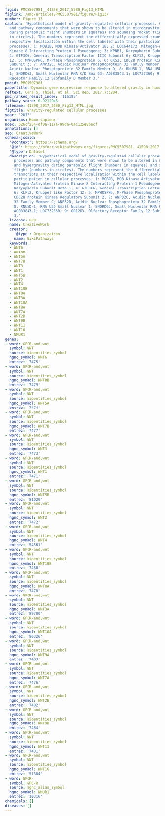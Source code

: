 ```yaml
---
figid: PMC5507981__41598_2017_5580_Fig13_HTML
figlink: /pmc/articles/PMC5507981/figure/Fig13/
number: Figure 13
caption: 'Hypothetical model of gravity-regulated cellular processes. Cellular processes
  and pathway components that were shown to be altered in microgravity and hypergravity
  during parabolic flight (numbers in squares) and sounding rocket flight (numbers
  in circles). The numbers represent the differentially expressed transcripts at their
  respective localization within the cell labeled with their participation in cellular
  processes. 1: MOB1B, MOB Kinase Activator 1B; 2: LOC644172, Mitogen-Activated Protein
  Kinase 8 Interacting Protein 1 Pseudogene; 3: KPNB1, Karyopherin Subunit Beta 1;
  4: GTF3C6, General Transcription Factor IIIC Subunit 6; KLF12, Kruppel Like Factor
  12; 5: MPHOSPH6, M-Phase Phosphoprotein 6; 6: CKS2, CDC28 Protein Kinase Regulatory
  Subunit 2; 7: ANP32C, Acidic Nuclear Phosphoprotein 32 Family Member C; ANP32D,
  Acidic Nuclear Phosphoprotein 32 Family Member D; 8: RNU5D-1, RNA U5D Small Nuclear
  1; SNORD63, Small Nucleolar RNA C/D Box 63; AC083843.1; LOC732360; 9: OR12D3, Olfactory
  Receptor Family 12 Subfamily D Member 3.'
pmcid: PMC5507981
papertitle: Dynamic gene expression response to altered gravity in human T cells.
reftext: Cora S. Thiel, et al. Sci Rep. 2017;7:5204.
pmc_ranked_result_index: '116185'
pathway_score: 0.9212946
filename: 41598_2017_5580_Fig13_HTML.jpg
figtitle: Gravity-regulated cellular processes
year: '2017'
organisms: Homo sapiens
ndex: 526cf254-df0a-11ea-99da-0ac135e8bacf
annotations: []
seo: CreativeWork
schema-jsonld:
  '@context': https://schema.org/
  '@id': https://pfocr.wikipathways.org/figures/PMC5507981__41598_2017_5580_Fig13_HTML.html
  '@type': Dataset
  description: 'Hypothetical model of gravity-regulated cellular processes. Cellular
    processes and pathway components that were shown to be altered in microgravity
    and hypergravity during parabolic flight (numbers in squares) and sounding rocket
    flight (numbers in circles). The numbers represent the differentially expressed
    transcripts at their respective localization within the cell labeled with their
    participation in cellular processes. 1: MOB1B, MOB Kinase Activator 1B; 2: LOC644172,
    Mitogen-Activated Protein Kinase 8 Interacting Protein 1 Pseudogene; 3: KPNB1,
    Karyopherin Subunit Beta 1; 4: GTF3C6, General Transcription Factor IIIC Subunit
    6; KLF12, Kruppel Like Factor 12; 5: MPHOSPH6, M-Phase Phosphoprotein 6; 6: CKS2,
    CDC28 Protein Kinase Regulatory Subunit 2; 7: ANP32C, Acidic Nuclear Phosphoprotein
    32 Family Member C; ANP32D, Acidic Nuclear Phosphoprotein 32 Family Member D;
    8: RNU5D-1, RNA U5D Small Nuclear 1; SNORD63, Small Nucleolar RNA C/D Box 63;
    AC083843.1; LOC732360; 9: OR12D3, Olfactory Receptor Family 12 Subfamily D Member
    3.'
  license: CC0
  name: CreativeWork
  creator:
    '@type': Organization
    name: WikiPathways
  keywords:
  - WNT6
  - WNT8B
  - WNT5A
  - WNT7B
  - WNT3
  - WNT1
  - WNT5B
  - WNT2
  - WNT4
  - WNT10B
  - WNT8A
  - WNT3A
  - WNT10A
  - WNT9A
  - WNT7A
  - WNT2B
  - WNT9B
  - WNT11
  - WNT16
  - NMUR1
genes:
- word: GPCR-and,wnt
  symbol: WNT
  source: bioentities_symbol
  hgnc_symbol: WNT6
  entrez: '7475'
- word: GPCR-and,wnt
  symbol: WNT
  source: bioentities_symbol
  hgnc_symbol: WNT8B
  entrez: '7479'
- word: GPCR-and,wnt
  symbol: WNT
  source: bioentities_symbol
  hgnc_symbol: WNT5A
  entrez: '7474'
- word: GPCR-and,wnt
  symbol: WNT
  source: bioentities_symbol
  hgnc_symbol: WNT7B
  entrez: '7477'
- word: GPCR-and,wnt
  symbol: WNT
  source: bioentities_symbol
  hgnc_symbol: WNT3
  entrez: '7473'
- word: GPCR-and,wnt
  symbol: WNT
  source: bioentities_symbol
  hgnc_symbol: WNT1
  entrez: '7471'
- word: GPCR-and,wnt
  symbol: WNT
  source: bioentities_symbol
  hgnc_symbol: WNT5B
  entrez: '81029'
- word: GPCR-and,wnt
  symbol: WNT
  source: bioentities_symbol
  hgnc_symbol: WNT2
  entrez: '7472'
- word: GPCR-and,wnt
  symbol: WNT
  source: bioentities_symbol
  hgnc_symbol: WNT4
  entrez: '54361'
- word: GPCR-and,wnt
  symbol: WNT
  source: bioentities_symbol
  hgnc_symbol: WNT10B
  entrez: '7480'
- word: GPCR-and,wnt
  symbol: WNT
  source: bioentities_symbol
  hgnc_symbol: WNT8A
  entrez: '7478'
- word: GPCR-and,wnt
  symbol: WNT
  source: bioentities_symbol
  hgnc_symbol: WNT3A
  entrez: '89780'
- word: GPCR-and,wnt
  symbol: WNT
  source: bioentities_symbol
  hgnc_symbol: WNT10A
  entrez: '80326'
- word: GPCR-and,wnt
  symbol: WNT
  source: bioentities_symbol
  hgnc_symbol: WNT9A
  entrez: '7483'
- word: GPCR-and,wnt
  symbol: WNT
  source: bioentities_symbol
  hgnc_symbol: WNT7A
  entrez: '7476'
- word: GPCR-and,wnt
  symbol: WNT
  source: bioentities_symbol
  hgnc_symbol: WNT2B
  entrez: '7482'
- word: GPCR-and,wnt
  symbol: WNT
  source: bioentities_symbol
  hgnc_symbol: WNT9B
  entrez: '7484'
- word: GPCR-and,wnt
  symbol: WNT
  source: bioentities_symbol
  hgnc_symbol: WNT11
  entrez: '7481'
- word: GPCR-and,wnt
  symbol: WNT
  source: bioentities_symbol
  hgnc_symbol: WNT16
  entrez: '51384'
- word: GPCR-
  symbol: GPC-R
  source: hgnc_alias_symbol
  hgnc_symbol: NMUR1
  entrez: '10316'
chemicals: []
diseases: []
---
```

